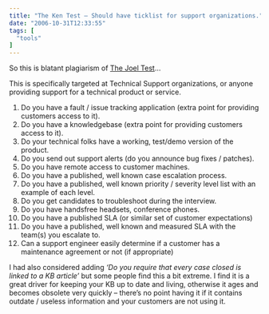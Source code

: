 ```yaml
---
title: "The Ken Test – Should have ticklist for support organizations."
date: "2006-10-31T12:33:55"
tags: [
  "tools"
]
---
```

So this is blatant plagiarism of [The Joel Test](http://www.joelonsoftware.com/articles/fog0000000043.html)…

This is specifically targeted at Technical Support organizations, or anyone providing support for a technical product or service.

1.  Do you have a fault / issue tracking application (extra point for providing customers access to it).
2.  Do you have a knowledgebase (extra point for providing customers access to it).
3.  Do your technical folks have a working, test/demo version of the product.
4.  Do you send out support alerts (do you announce bug fixes / patches).
5.  Do you have remote access to customer machines.
6.  Do you have a published, well known case escalation process.
7.  Do you have a published, well known priority / severity level list with an example of each level.
8.  Do you get candidates to troubleshoot during the interview.
9.  Do you have handsfree headsets, conference phones.
10.  Do you have a published SLA (or similar set of customer expectations)
11.  Do you have a published, well known and measured SLA with the team(s) you escalate to.
12.  Can a support engineer easily determine if a customer has a maintenance agreement or not (if appropriate)

I had also considered adding *‘Do you require that every case closed is linked to a KB article’* but some people find this a bit extreme. I find it is a great driver for keeping your KB up to date and living, otherwise it ages and becomes obsolete very quickly – there’s no point having it if it contains outdate / useless information and your customers are not using it.